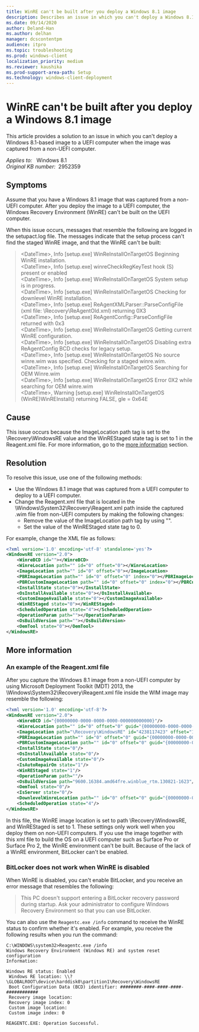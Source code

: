 ```yaml
---
title: WinRE can't be built after you deploy a Windows 8.1 image
description: Describes an issue in which you can't deploy a Windows 8.1-based image to a UEFI computer when the image was captured from a non-UEFI computer.
ms.date: 09/14/2020
author: Deland-Han
ms.author: delhan
manager: dcscontentpm
audience: itpro
ms.topic: troubleshooting
ms.prod: windows-client
localization_priority: medium
ms.reviewer: kaushika
ms.prod-support-area-path: Setup
ms.technology: windows-client-deployment
---
```

# WinRE can't be built after you deploy a Windows 8.1 image

This article provides a solution to an issue in which you can't deploy a Windows 8.1-based image to a UEFI computer when the image was captured from a non-UEFI computer.

_Applies to:_ &nbsp; Windows 8.1  
_Original KB number:_ &nbsp;2952359

## Symptoms

Assume that you have a Windows 8.1 image that was captured from a non-UEFI computer. After you deploy the image to a UEFI computer, the Windows Recovery Environment (WinRE) can't be built on the UEFI computer.

When this issue occurs, messages that resemble the following are logged in the setupact.log file. The messages indicate that the setup process can't find the staged WinRE image, and that the WinRE can't be built:

> \<DateTime>, Info [setup.exe] WinReInstallOnTargetOS Beginning WinRE installation.  
\<DateTime>, Info [setup.exe] winreCheckRegKeyTest hook (S) present or enabled  
\<DateTime>, Info [setup.exe] WinReInstallOnTargetOS System setup is in progress.  
\<DateTime>, Info [setup.exe] WinReInstallOnTargetOS Checking for downlevel WinRE installation.  
\<DateTime>, Info [setup.exe] ReAgentXMLParser::ParseConfigFile (xml file: \\Recovery\\ReAgentOld.xml) returning 0X3  
\<DateTime>, Info [setup.exe] ReAgentConfig::ParseConfigFile returned with 0x3  
\<DateTime>, Info [setup.exe] WinReInstallOnTargetOS Getting current WinRE configuration.  
\<DateTime>, Info [setup.exe] WinReInstallOnTargetOS Disabling extra ReAgentConfig BCD checks for legacy setup.  
\<DateTime>, Info [setup.exe] WinReInstallOnTargetOS No source winre.wim was specified. Checking for a staged winre.wim.  
\<DateTime>, Info [setup.exe] WinReInstallOnTargetOS Searching for OEM Winre.wim  
\<DateTime>, Info [setup.exe] WinReInstallOnTargetOS Error 0X2 while searching for OEM winre.wim  
\<DateTime>, Warning [setup.exe] WinReInstallOnTargetOS (WinRE)WinREInstall() returning FALSE, gle = 0x64E  

## Cause

This issue occurs because the ImageLocation path tag is set to the \\Recovery\\WindowsRE value and the WinREStaged state tag is set to 1 in the Reagent.xml file. For more information, go to the [more information](#more-information) section.

## Resolution

To resolve this issue, use one of the following methods:

- Use the Windows 8.1 image that was captured from a UEFI computer to deploy to a UEFI computer.
- Change the Reagent.xml file that is located in the \\Windows\\System32\\Recovery\\Reagent.xml path inside the captured .wim file from non-UEFI computers by making the following changes:
  - Remove the value of the ImageLocation path tag by using "".
  - Set the value of the WinREStaged state tag to 0.

For example, change the XML file as follows:

```xml
<?xml version='1.0' encoding='utf-8' standalone='yes'?>
<WindowsRE version="2.0">
    <WinreBCD id=""></WinreBCD>
    <WinreLocation path="" id="0" offset="0"></WinreLocation>
    <ImageLocation path="" id="0" offset="0"></ImageLocation>
    <PBRImageLocation path="" id="0" offset="0" index="0"></PBRImageLocation>
    <PBRCustomImageLocation path="" id="0" offset="0" index="0"></PBRCustomImageLocation>
    <InstallState state="0"></InstallState>
    <OsInstallAvailable state="0"></OsInstallAvailable>
    <CustomImageAvailable state="0"></CustomImageAvailable>
    <WinREStaged state="0"></WinREStaged>
    <ScheduledOperation state="4"></ScheduledOperation>
    <OperationParam path=""></OperationParam>
    <OsBuildVersion path=""></OsBuildVersion>
    <OemTool state="0"></OemTool>
</WindowsRE>
```

## More information

### An example of the Reagent.xml file

After you capture the Windows 8.1 image from a non-UEFI computer by using Microsoft Deployment Toolkit (MDT) 2013, the \\Windows\\System32\\Recovery\\Reagent.xml file inside the WIM image may resemble the following:

```xml
<?xml version='1.0' encoding='utf-8'?>
<WindowsRE version="2.0">
    <WinreBCD id="{00000000-0000-0000-0000-000000000000}"/>
    <WinreLocation path="" id="0" offset="0" guid="{00000000-0000-0000-0000-000000000000}"/>
    <ImageLocation path="\Recovery\WindowsRE" id="4238117423" offset="1048576" guid="{00000000-0000-0000-0000-000000000000}"/>
    <PBRImageLocation path="" id="0" offset="0" guid="{00000000-0000-0000-0000-000000000000}" index="0"/>
    <PBRCustomImageLocation path="" id="0" offset="0" guid="{00000000-0000-0000-0000-000000000000}" index="0"/>
    <InstallState state="0"/>
    <OsInstallAvailable state="0"/>
    <CustomImageAvailable state="0"/>
    <IsAutoRepairOn state="1"/>
    <WinREStaged state="1"/>
    <OperationParam path=""/>
    <OsBuildVersion path="9600.16384.amd64fre.winblue_rtm.130821-1623"/>
    <OemTool state="0"/>
    <IsServer state="0"/>
    <DownlevelWinreLocation path="" id="0" offset="0" guid="{00000000-0000-0000-0000-000000000000}"/>
    <ScheduledOperation state="4"/>
</WindowsRE>
```

In this file, the WinRE image location is set to path \\Recovery\\WindowsRE, and WinREStaged is set to 1. These settings only work well when you deploy them on non-UEFI computers. If you use the image together with this xml file to build the OS on a UEFI computer such as Surface Pro or Surface Pro 2, the WinRE environment can't be built. Because of the lack of a WinRE environment, BitLocker can't be enabled.

### BitLocker does not work when WinRE is disabled

When WinRE is disabled, you can't enable BitLocker, and you receive an error message that resembles the following:

> This PC doesn't support entering a BitLocker recovery password during startup. Ask your administrator to configure Windows Recovery Environment so that you can use BitLocker.

You can also use the `Reagentc.exe /info` command to receive the WinRE status to confirm whether it's enabled. For example, you receive the following results when you run the command:

```console
C:\WINDOWS\system32>Reagentc.exe /info
Windows Recovery Environment (Windows RE) and system reset configuration
Information:

Windows RE status: Enabled
 Windows RE location: \\?\GLOBALROOT\device\harddisk0\partition1\Recovery\WindowsRE
 Boot Configuration Data (BCD) identifier: ########-####-####-####-############
 Recovery image location:
 Recovery image index: 0
 Custom image location:
 Custom image index: 0

REAGENTC.EXE: Operation Successful.
```
